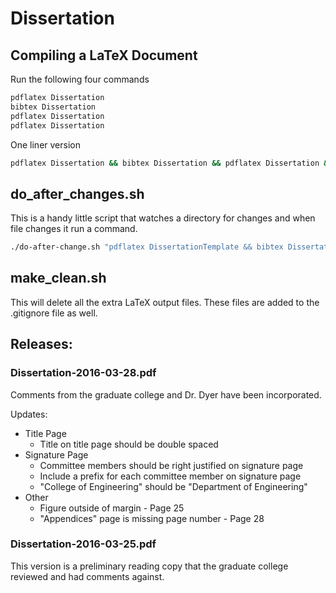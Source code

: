 # Dissertation
## Compiling a LaTeX Document
Run the following four commands
```bash
pdflatex Dissertation
bibtex Dissertation
pdflatex Dissertation
pdflatex Dissertation
```
One liner version
```bash
pdflatex Dissertation && bibtex Dissertation && pdflatex Dissertation && pdflatex Dissertation
```
## do_after_changes.sh
This is a handy little script that watches a directory for changes and when file changes it run a command.
```bash
./do-after-change.sh "pdflatex DissertationTemplate && bibtex DissertationTemplate && pdflatex DissertationTemplate && pdflatex DissertationTemplate" *.tex *.sty
```
## make_clean.sh
This will delete all the extra LaTeX output files.  These files are added to the .gitignore file as well.

## Releases:
### Dissertation-2016-03-28.pdf
Comments from the graduate college and Dr. Dyer have been incorporated.

Updates:
* Title Page
  * Title on title page should be double spaced
* Signature Page
  * Committee members should be right justified on signature page
  * Include a prefix for each committee member on signature page
  * "College of Engineering" should be "Department of Engineering"
* Other
  * Figure outside of margin - Page 25
  * "Appendices" page is missing page number - Page 28

### Dissertation-2016-03-25.pdf
This version is a preliminary reading copy that the graduate college reviewed and had comments against.
